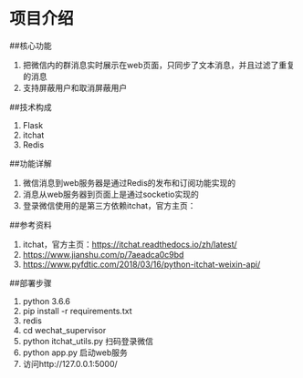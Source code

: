 # 项目介绍

##核心功能
1. 把微信内的群消息实时展示在web页面，只同步了文本消息，并且过滤了重复的消息
2. 支持屏蔽用户和取消屏蔽用户

##技术构成
1. Flask
2. itchat
3. Redis

##功能详解
1. 微信消息到web服务器是通过Redis的发布和订阅功能实现的
2. 消息从web服务器到页面上是通过socketio实现的
3. 登录微信使用的是第三方依赖itchat，官方主页：

##参考资料
1. itchat，官方主页：https://itchat.readthedocs.io/zh/latest/
2. https://www.jianshu.com/p/7aeadca0c9bd
3. https://www.pyfdtic.com/2018/03/16/python-itchat-weixin-api/

##部署步骤
1. python 3.6.6
2. pip install -r requirements.txt
3. redis
4. cd wechat_supervisor
5. python itchat_utils.py 扫码登录微信
6. python app.py 启动web服务
7. 访问http://127.0.0.1:5000/
